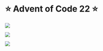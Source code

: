 # ⭐️ Advent of Code 22 ⭐️

![](https://img.shields.io/badge/day%20📅-8-blue)
  
![](https://img.shields.io/badge/stars%20⭐-16-yellow)
  
![](https://img.shields.io/badge/days%20completed-8-red)
